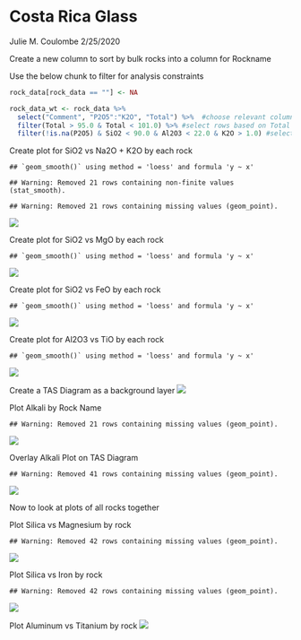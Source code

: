 Costa Rica Glass
================
Julie M. Coulombe
2/25/2020

Create a new column to sort by bulk rocks into a column for Rockname

Use the below chunk to filter for analysis constraints

``` r
rock_data[rock_data == ""] <- NA

rock_data_wt <- rock_data %>%
  select("Comment", "P2O5":"K2O", "Total") %>%  #choose relevant columns
  filter(Total > 95.0 & Total < 101.0) %>% #select rows based on Total
  filter(!is.na(P2O5) & SiO2 < 90.0 & Al2O3 < 22.0 & K2O > 1.0) #select rows based on elements
```

Create plot for SiO2 vs Na2O + K2O by each
    rock

    ## `geom_smooth()` using method = 'loess' and formula 'y ~ x'

    ## Warning: Removed 21 rows containing non-finite values (stat_smooth).

    ## Warning: Removed 21 rows containing missing values (geom_point).

![](costa_rica_glass_files/figure-gfm/silica%20vs%20alkali-1.png)<!-- -->

Create plot for SiO2 vs MgO by each rock

    ## `geom_smooth()` using method = 'loess' and formula 'y ~ x'

![](costa_rica_glass_files/figure-gfm/si%20vs%20mg%20all-1.png)<!-- -->

Create plot for SiO2 vs FeO by each rock

    ## `geom_smooth()` using method = 'loess' and formula 'y ~ x'

![](costa_rica_glass_files/figure-gfm/si%20vs%20fe%20all-1.png)<!-- -->

Create plot for Al2O3 vs TiO by each rock

    ## `geom_smooth()` using method = 'loess' and formula 'y ~ x'

![](costa_rica_glass_files/figure-gfm/al%20vs%20ti%20all-1.png)<!-- -->

Create a TAS Diagram as a background layer
![](costa_rica_glass_files/figure-gfm/tas%20diagram-1.png)<!-- -->

Plot Alkali by Rock
Name

    ## Warning: Removed 21 rows containing missing values (geom_point).

![](costa_rica_glass_files/figure-gfm/alkali%20by%20rockname-1.png)<!-- -->

Overlay Alkali Plot on TAS Diagram

    ## Warning: Removed 41 rows containing missing values (geom_point).

![](costa_rica_glass_files/figure-gfm/overlay-1.png)<!-- -->

Now to look at plots of all rocks together

Plot Silica vs Magnesium by rock

    ## Warning: Removed 42 rows containing missing values (geom_point).

![](costa_rica_glass_files/figure-gfm/si%20vs%20mg-1.png)<!-- -->

Plot Silica vs Iron by rock

    ## Warning: Removed 42 rows containing missing values (geom_point).

![](costa_rica_glass_files/figure-gfm/si%20vs%20fe-1.png)<!-- -->

Plot Aluminum vs Titanium by rock
![](costa_rica_glass_files/figure-gfm/al%20vs%20ti-1.png)<!-- -->
